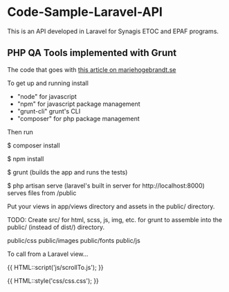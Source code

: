 # Code-Sample-Laravel-API
This is an API developed in Laravel for Synagis ETOC and EPAF programs.

## PHP QA Tools implemented with Grunt

The code that goes with [this article on mariehogebrandt.se](http://mariehogebrandt.se/articles/using-grunt-php-quality-assurance-tools/)


To get up and running install

- "node" for javascript
- "npm" for javascript package management
- "grunt-cli" grunt's CLI
- "composer" for php package management

Then run

$ composer install

$ npm install

$ grunt (builds the app and runs the tests)

$ php artisan serve (laravel's built in server for http://localhost:8000) serves files from /public

Put your views in app/views directory and assets in the public/ directory.

TODO: Create src/ for html, scss, js, img, etc. for grunt to assemble into the public/ (instead of dist/) directory.

public/css
public/images
public/fonts
public/js

To call from a Laravel view...

{{ HTML::script('js/scrollTo.js'); }}

{{ HTML::style('css/css.css'); }}